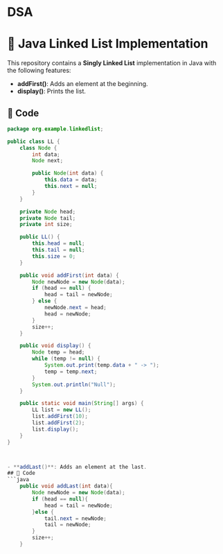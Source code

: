 # DSA

# 🚀 Java Linked List Implementation

This repository contains a **Singly Linked List** implementation in Java with the following features:
- **addFirst()**: Adds an element at the beginning.
- **display()**: Prints the list.

## 📌 Code
```java
package org.example.linkedlist;

public class LL {
    class Node {
        int data;
        Node next;

        public Node(int data) {
            this.data = data;
            this.next = null;
        }
    }

    private Node head;
    private Node tail;
    private int size;

    public LL() {
        this.head = null;
        this.tail = null;
        this.size = 0;
    }

    public void addFirst(int data) {
        Node newNode = new Node(data);
        if (head == null) {
            head = tail = newNode;
        } else {
            newNode.next = head;
            head = newNode;
        }
        size++;
    }

    public void display() {
        Node temp = head;
        while (temp != null) {
            System.out.print(temp.data + " -> ");
            temp = temp.next;
        }
        System.out.println("Null");
    }

    public static void main(String[] args) {
        LL list = new LL();
        list.addFirst(10);
        list.addFirst(2);
        list.display();
    }
}



- **addLast()**: Adds an element at the last.
## 📌 Code
```java
    public void addLast(int data){
        Node newNode = new Node(data);
        if (head == null){
            head = tail = newNode;
        }else {
            tail.next = newNode;
            tail = newNode;
        }
        size++;
    }

